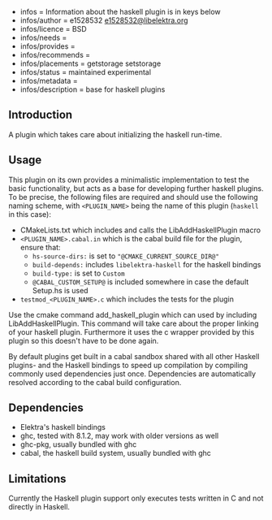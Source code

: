 - infos = Information about the haskell plugin is in keys below
- infos/author = e1528532 <e1528532@libelektra.org>
- infos/licence = BSD
- infos/needs = 
- infos/provides = 
- infos/recommends =
- infos/placements = getstorage setstorage
- infos/status = maintained experimental
- infos/metadata =
- infos/description = base for haskell plugins

## Introduction

A plugin which takes care about initializing the haskell run-time. 

## Usage

This plugin on its own provides a minimalistic implementation to test
the basic functionality, but acts as a base for developing further haskell plugins.
To be precise, the following files are required and should use the following 
naming scheme, with `<PLUGIN_NAME>` being the name of this plugin (`haskell` in this case):

- CMakeLists.txt which includes and calls the LibAddHaskellPlugin macro
- `<PLUGIN_NAME>.cabal.in` which is the cabal build file for the plugin, ensure that:
  - `hs-source-dirs:` is set to `"@CMAKE_CURRENT_SOURCE_DIR@"`
  - `build-depends:` includes `libelektra-haskell` for the haskell bindings
  - `build-type:` is set to `Custom`
  - `@CABAL_CUSTOM_SETUP@` is included somewhere in case the default Setup.hs is
    used
- `testmod_<PLUGIN_NAME>.c` which includes the tests for the plugin

Use the cmake command add_haskell_plugin which can used by including LibAddHaskellPlugin.
This command will take care about the proper linking of your haskell plugin. Furthermore it 
uses the c wrapper provided by this plugin so this doesn't have to be done again.

By default plugins get built in a cabal sandbox shared with all other Haskell plugins-
and the Haskell bindings to speed up compilation by compiling commonly used dependencies 
just once. Dependencies are automatically resolved according to the cabal build 
configuration.

## Dependencies

- Elektra's haskell bindings
- ghc, tested with 8.1.2, may work with older versions as well
- ghc-pkg, usually bundled with ghc
- cabal, the haskell build system, usually bundled with ghc

## Limitations

Currently the Haskell plugin support only executes tests written in C and not directly in Haskell.
